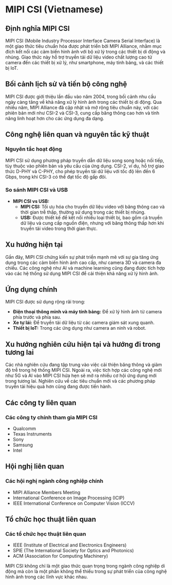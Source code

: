 # MIPI CSI (Vietnamese)

## Định nghĩa MIPI CSI

MIPI CSI (Mobile Industry Processor Interface Camera Serial Interface) là một giao thức tiêu chuẩn hóa được phát triển bởi MIPI Alliance, nhằm mục đích kết nối các cảm biến hình ảnh với bộ xử lý trong các thiết bị di động và nhúng. Giao thức này hỗ trợ truyền tải dữ liệu video chất lượng cao từ camera đến các thiết bị xử lý, như smartphone, máy tính bảng, và các thiết bị IoT.

## Bối cảnh lịch sử và tiến bộ công nghệ

MIPI CSI được giới thiệu lần đầu vào năm 2004, trong bối cảnh nhu cầu ngày càng tăng về khả năng xử lý hình ảnh trong các thiết bị di động. Qua nhiều năm, MIPI Alliance đã cập nhật và mở rộng tiêu chuẩn này, với các phiên bản mới như CSI-2 và CSI-3, cung cấp băng thông cao hơn và tính năng linh hoạt hơn cho các ứng dụng đa dạng.

## Công nghệ liên quan và nguyên tắc kỹ thuật

### Nguyên tắc hoạt động

MIPI CSI sử dụng phương pháp truyền dẫn dữ liệu song song hoặc nối tiếp, tùy thuộc vào phiên bản và yêu cầu của ứng dụng. CSI-2, ví dụ, hỗ trợ giao thức D-PHY và C-PHY, cho phép truyền tải dữ liệu với tốc độ lên đến 6 Gbps, trong khi CSI-3 có thể đạt tốc độ gấp đôi.

### So sánh MIPI CSI và USB

- **MIPI CSI vs USB:**
  - **MIPI CSI:** Tối ưu hóa cho truyền dữ liệu video với băng thông cao và thời gian trễ thấp, thường sử dụng trong các thiết bị nhúng.
  - **USB:** Được thiết kế để kết nối nhiều loại thiết bị, bao gồm cả truyền dữ liệu và cung cấp nguồn điện, nhưng với băng thông thấp hơn khi truyền tải video trong thời gian thực.

## Xu hướng hiện tại

Gần đây, MIPI CSI chứng kiến sự phát triển mạnh mẽ với sự gia tăng ứng dụng trong các cảm biến hình ảnh cao cấp, như camera 3D và camera đa chiều. Các công nghệ như AI và machine learning cũng đang được tích hợp vào các hệ thống sử dụng MIPI CSI để cải thiện khả năng xử lý hình ảnh.

## Ứng dụng chính

MIPI CSI được sử dụng rộng rãi trong:

- **Điện thoại thông minh và máy tính bảng:** Để xử lý hình ảnh từ camera phía trước và phía sau.
- **Xe tự lái:** Để truyền tải dữ liệu từ các camera giám sát xung quanh.
- **Thiết bị IoT:** Trong các ứng dụng như camera an ninh và robot.

## Xu hướng nghiên cứu hiện tại và hướng đi trong tương lai

Các nhà nghiên cứu đang tập trung vào việc cải thiện băng thông và giảm độ trễ trong hệ thống MIPI CSI. Ngoài ra, việc tích hợp các công nghệ mới như 5G và AI vào MIPI CSI hứa hẹn sẽ mở ra nhiều cơ hội ứng dụng mới trong tương lai. Nghiên cứu về các tiêu chuẩn mới và các phương pháp truyền tải hiệu quả hơn cũng đang được tiến hành.

## Các công ty liên quan

### Các công ty chính tham gia MIPI CSI

- Qualcomm
- Texas Instruments
- Sony
- Samsung
- Intel

## Hội nghị liên quan

### Các hội nghị ngành công nghiệp chính

- MIPI Alliance Members Meeting
- International Conference on Image Processing (ICIP)
- IEEE International Conference on Computer Vision (ICCV)

## Tổ chức học thuật liên quan

### Các tổ chức học thuật liên quan

- IEEE (Institute of Electrical and Electronics Engineers)
- SPIE (The International Society for Optics and Photonics)
- ACM (Association for Computing Machinery)

MIPI CSI không chỉ là một giao thức quan trọng trong ngành công nghiệp di động mà còn là một phần không thể thiếu trong sự phát triển của công nghệ hình ảnh trong các lĩnh vực khác nhau.